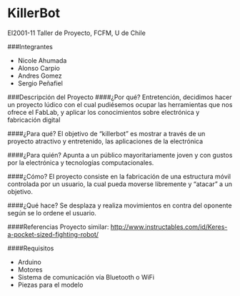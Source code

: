 KillerBot
====
EI2001-11 Taller de Proyecto, FCFM, U de Chile

###Integrantes
* Nicole Ahumada
* Alonso Carpio 
* Andres Gomez 
* Sergio Peñafiel

###Descripción del Proyecto
####¿Por qué?
Entretención, decidimos hacer un proyecto lúdico con el cual pudiésemos ocupar las herramientas que nos ofrece el FabLab, y aplicar los conocimientos sobre electrónica y fabricación digital

####¿Para qué?
El objetivo de “killerbot” es mostrar a través de un proyecto atractivo y entretenido, las aplicaciones de la electrónica

####¿Para quién?
Apunta a un público mayoritariamente joven y con gustos por la electrónica y tecnologías computacionales.

####¿Cómo?
El proyecto consiste en la fabricación de una estructura móvil controlada por un usuario, la cual pueda moverse libremente y “atacar” a un objetivo.

####¿Qué hace?
Se desplaza y realiza movimientos en contra del oponente según se lo ordene el usuario.

####Referencias
Proyecto similar: http://www.instructables.com/id/Keres-a-pocket-sized-fighting-robot/

####Requisitos
* Arduino
* Motores
* Sistema de comunicación vía Bluetooth o WiFi
* Piezas para el modelo

